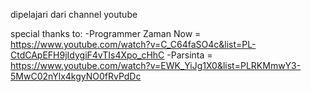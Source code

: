dipelajari dari channel youtube 

special thanks to:
-Programmer Zaman Now = https://www.youtube.com/watch?v=C_C64faSO4c&list=PL-CtdCApEFH9jIdygiF4vTIs4Xpo_cHhC
-Parsinta = https://www.youtube.com/watch?v=EWK_YiJg1X0&list=PLRKMmwY3-5MwC02nYlx4kgyNO0fRvPdDc
